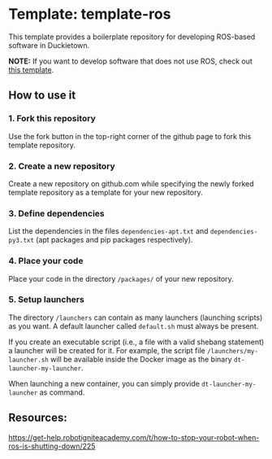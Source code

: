 # Template: template-ros

This template provides a boilerplate repository
for developing ROS-based software in Duckietown.

**NOTE:** If you want to develop software that does not use
ROS, check out [this template](https://github.com/duckietown/template-basic).

## How to use it

### 1. Fork this repository

Use the fork button in the top-right corner of the github page to fork this template repository.

### 2. Create a new repository

Create a new repository on github.com while
specifying the newly forked template repository as
a template for your new repository.

### 3. Define dependencies

List the dependencies in the files `dependencies-apt.txt` and
`dependencies-py3.txt` (apt packages and pip packages respectively).

### 4. Place your code

Place your code in the directory `/packages/` of
your new repository.

### 5. Setup launchers

The directory `/launchers` can contain as many launchers (launching scripts)
as you want. A default launcher called `default.sh` must always be present.

If you create an executable script (i.e., a file with a valid shebang statement)
a launcher will be created for it. For example, the script file
`/launchers/my-launcher.sh` will be available inside the Docker image as the binary
`dt-launcher-my-launcher`.

When launching a new container, you can simply provide `dt-launcher-my-launcher` as
command.

## Resources:

https://get-help.robotigniteacademy.com/t/how-to-stop-your-robot-when-ros-is-shutting-down/225
